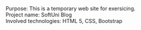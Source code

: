 Purpose: This is a temporary web site for exersicing. </br>
Project name: SoftUni Blog </br>
Involved technologies: HTML 5, CSS, Bootstrap  </br>
